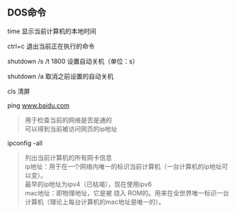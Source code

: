 ## DOS命令

time 显示当前计算机的本地时间  

ctrl+c 退出当前正在执行的命令  

shutdown /s /t 1800 设置自动关机（单位：s）  

shutdown /a 取消之前设置的自动关机  

cls 清屏  

ping www.baidu.com
>用于检查当前的网络是否是通的    
>可以得到当前被访问网页的ip地址 

ipconfig -all  
>列出当前计算机的所有网卡信息  
>ip地址：用于在一个网络内唯一的标识当前计算机（一台计算机的ip地址可以变）。  
>最早的ip地址为ipv4（已枯竭），现在使用ipv6  
>mac地址：即物理地址，它是被 烧入 ROM的。用来在全世界唯一标识一台计算机（理论上每台计算机的mac地址是唯一的）。




 
